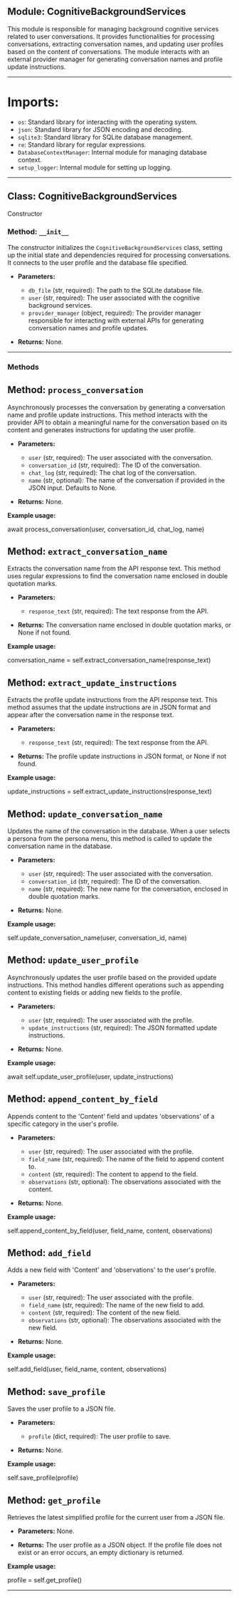 ## Module: CognitiveBackgroundServices
This module is responsible for managing background cognitive services related to user conversations. It provides functionalities for processing conversations, extracting conversation names, and updating user profiles based on the content of conversations. The module interacts with an external provider manager for generating conversation names and profile update instructions.

---

# Imports:

- `os`: Standard library for interacting with the operating system.
- `json`: Standard library for JSON encoding and decoding.
- `sqlite3`: Standard library for SQLite database management.
- `re`: Standard library for regular expressions.
- `DatabaseContextManager`: Internal module for managing database context.
- `setup_logger`: Internal module for setting up logging.

---

## Class: CognitiveBackgroundServices

Constructor  
### Method: `__init__`

The constructor initializes the `CognitiveBackgroundServices` class, setting up the initial state and dependencies required for processing conversations. It connects to the user profile and the database file specified.

- **Parameters:**
  - `db_file` (str, required): The path to the SQLite database file.
  - `user` (str, required): The user associated with the cognitive background services.
  - `provider_manager` (object, required): The provider manager responsible for interacting with external APIs for generating conversation names and profile updates.

- **Returns:** None.

---

### Methods

## Method: `process_conversation`

Asynchronously processes the conversation by generating a conversation name and profile update instructions. This method interacts with the provider API to obtain a meaningful name for the conversation based on its content and generates instructions for updating the user profile.

- **Parameters:**
  - `user` (str, required): The user associated with the conversation.
  - `conversation_id` (str, required): The ID of the conversation.
  - `chat_log` (str, required): The chat log of the conversation.
  - `name` (str, optional): The name of the conversation if provided in the JSON input. Defaults to None.

- **Returns:** None.

**Example usage:**

await process_conversation(user, conversation_id, chat_log, name)


## Method: `extract_conversation_name`

Extracts the conversation name from the API response text. This method uses regular expressions to find the conversation name enclosed in double quotation marks.

- **Parameters:**
  - `response_text` (str, required): The text response from the API.

- **Returns:** The conversation name enclosed in double quotation marks, or None if not found.

**Example usage:**

conversation_name = self.extract_conversation_name(response_text)


## Method: `extract_update_instructions`

Extracts the profile update instructions from the API response text. This method assumes that the update instructions are in JSON format and appear after the conversation name in the response text.

- **Parameters:**
  - `response_text` (str, required): The text response from the API.

- **Returns:** The profile update instructions in JSON format, or None if not found.

**Example usage:**

update_instructions = self.extract_update_instructions(response_text)


## Method: `update_conversation_name`

Updates the name of the conversation in the database. When a user selects a persona from the persona menu, this method is called to update the conversation name in the database.

- **Parameters:**
  - `user` (str, required): The user associated with the conversation.
  - `conversation_id` (str, required): The ID of the conversation.
  - `name` (str, required): The new name for the conversation, enclosed in double quotation marks.

- **Returns:** None.

**Example usage:**

self.update_conversation_name(user, conversation_id, name)


## Method: `update_user_profile`

Asynchronously updates the user profile based on the provided update instructions. This method handles different operations such as appending content to existing fields or adding new fields to the profile.

- **Parameters:**
  - `user` (str, required): The user associated with the profile.
  - `update_instructions` (str, required): The JSON formatted update instructions.

- **Returns:** None.

**Example usage:**

await self.update_user_profile(user, update_instructions)


## Method: `append_content_by_field`

Appends content to the 'Content' field and updates 'observations' of a specific category in the user's profile. 

- **Parameters:**
  - `user` (str, required): The user associated with the profile.
  - `field_name` (str, required): The name of the field to append content to.
  - `content` (str, required): The content to append to the field.
  - `observations` (str, optional): The observations associated with the content.

- **Returns:** None.

**Example usage:**

self.append_content_by_field(user, field_name, content, observations)


## Method: `add_field`

Adds a new field with 'Content' and 'observations' to the user's profile. 

- **Parameters:**
  - `user` (str, required): The user associated with the profile.
  - `field_name` (str, required): The name of the new field to add.
  - `content` (str, required): The content of the new field.
  - `observations` (str, optional): The observations associated with the new field.

- **Returns:** None.

**Example usage:**

self.add_field(user, field_name, content, observations)


## Method: `save_profile`

Saves the user profile to a JSON file. 

- **Parameters:**
  - `profile` (dict, required): The user profile to save.

- **Returns:** None.

**Example usage:**

self.save_profile(profile)


## Method: `get_profile`

Retrieves the latest simplified profile for the current user from a JSON file.

- **Parameters:** None.

- **Returns:** The user profile as a JSON object. If the profile file does not exist or an error occurs, an empty dictionary is returned.

**Example usage:**

profile = self.get_profile()


---


